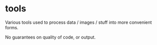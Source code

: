 # tools

Various tools used to process data / images / stuff into more convenient forms.

No guarantees on quality of code, or output. 
